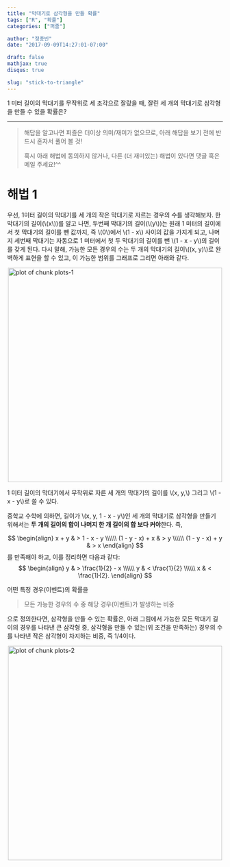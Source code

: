 ```yaml
---
title: "막대기로 삼각형을 만들 확률"
tags: ["R", "확률"]
categories: ["퍼즐"]

author: "정종빈"
date: "2017-09-09T14:27:01-07:00"

draft: false
mathjax: true
disqus: true

slug: "stick-to-triangle"
---
```




1 미터 길이의 막대기를 무작위로 세 조각으로 잘랐을 때, 잘린 세 개의 막대기로
삼각형을 만들 수 있을 확률은?

<!--more-->

-----

> 해답을 알고나면 퍼즐은 더이상 의미/재미가 없으므로, 아래 해답을 보기 전에
> 반드시 혼자서 풀어 볼 것!
>
> 혹시 아래 해법에 동의하지 않거나, 다른 (더 재미있는) 해법이 있다면 댓글 혹은
> 메일 주세요!^^

# 해법 1

우선, 1미터 길이의 막대기를 세 개의 작은 막대기로 자르는 경우의 수를 생각해보자.
한 막대기의 길이(\\(x\\))를 알고 나면, 두번째 막대기의 길이(\\(y\\))는 원래 1
미터의 길이에서 첫 막대기의 길이를 뺀 값까지, 즉 \\(0\\)에서 \\(1 - x\\) 사이의
값을 가지게 되고, 나머지 세번째 막대기는 자동으로 1 미터에서 첫 두 막대기의
길이를 뺀 \\(1 - x - y\\)의 길이를 갖게 된다.
다시 말해, 가능한 모든 경우의 수는 두 개의 막대기의 길이\\((x, y)\\)로 완벽하게
표현을 할 수 있고, 이 가능한 범위를 그래프로 그리면 아래와 같다.

<img src="/img/posts/R/figure/plots-1-1.png" title="plot of chunk plots-1" alt="plot of chunk plots-1" width="500" style="display: block; margin: auto;" />


1 미터 길이의 막대기에서 무작위로 자른 세 개의 막대기의 길이를  \\(x, y,\\)
그리고 \\(1 - x - y\\)로 쓸 수 있다.

중학교 수학에 의하면, 길이가 \\(x, y, 1 - x - y\\)인 세 개의 막대기로 삼각형을
만들기 위해서는 **두 개의 길이의 합이 나머지 한 개 길이의 합 보다 커야**한다. 즉,

$$
\begin{align}
x + y & > 1 - x - y \\\\\\
(1 - y - x) + x & > y \\\\\\
(1 - y - x) + y & > x
\end{align}
$$
를 만족해야 하고, 이를 정리하면 다음과 같다:
$$
\begin{align}
y & > \frac{1}{2} - x \\\\\\
y & < \frac{1}{2} \\\\\\
x & < \frac{1}{2}.
\end{align}
$$

어떤 특정 경우(이벤트)의 확률을

> 모든 가능한 경우의 수 중 해당 경우(이벤트)가 발생하는 비중

으로 정의한다면, 삼각형을 만들 수 있는 확률은, 아래 그림에서 가능한 모든 막대기
길이의 경우를 나타낸 큰 삼각형 중, 삼각형을 만들 수 있는(위 조건을 만족하는)
경우의 수를 나타낸 작은 삼각형이 차지하는 비중, 즉 1/4이다.

<img src="/img/posts/R/figure/plots-2-1.png" title="plot of chunk plots-2" alt="plot of chunk plots-2" width="500" style="display: block; margin: auto;" />
